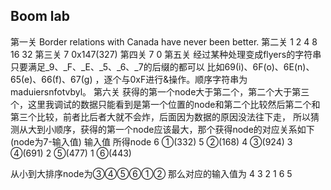 ## Boom lab

第一关 Border relations with Canada have never been better.
第二关 1 2 4 8 16 32
第三关 7 0x147(327)
第四关 7 0
第五关 经过某种处理变成flyers的字符串 只要满足_9、_F、_E、_5、_6、_7的后缀的都可以 比如69(i)、6F(o)、6E(n)、65(e)、66(f)、67(g) ，逐个与0xF进行&操作。顺序字符串为maduiersnfotvbyl。
第六关 获得的第一个node大于第二个，第二个大于第三个，这里我调试的数据只能看到是第一个位置的node和第二个比较然后第二个和第三个比较，前者比后者大就不会炸，后面因为数据的原因没法往下走，
所以猜测从大到小顺序，获得的第一个node应该最大，那个获得node的对应关系如下(node为7-输入值)
	输入值      所得node
	6	①(332)
	5	②(168)
	4	③(924)
	3	④(691)
	2	⑤(477)
	1	⑥(443)

从小到大排序node为③④⑤⑥①②
那么对应的输入值为  4  3 2  1 6 5